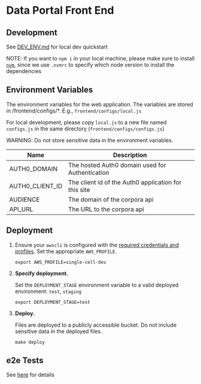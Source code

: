 # Data Portal Front End

## Development

See [DEV_ENV.md](DEV_ENV.md) for local dev quickstart

NOTE: If you want to `npm i` in your local machine, please make sure to install [`nvm`](https://github.com/nvm-sh/nvm), since we use `.nvmrc` to specify which node version to install the dependencies

## Environment Variables

The environment variables for the web application. The variables are stored in /frontend/configs/\*. E.g., `frontend/configs/local.js`

For local development, please copy `local.js` to a new file named `configs.js`
in the same directory (`frontend/configs/configs.js`)

WARNING: Do not store sensitive data in the environment variables.

| Name            | Description                                          |
| --------------- | ---------------------------------------------------- |
| AUTH0_DOMAIN    | The hosted Auth0 domain used for Authentication      |
| AUTH0_CLIENT_ID | The client id of the Auth0 application for this site |
| AUDIENCE        | The domain of the corpora api                        |
| API_URL         | The URL to the corpora api                           |

## Deployment

1. Ensure your `awscli` is configured with the
   [required credentials and profiles](../docs/awscli.md).
   Set the appropriate `AWS_PROFILE`.

   ```shell
   export AWS_PROFILE=single-cell-dev
   ```

1. **Specify deployment.**

   Set the `DEPLOYMENT_STAGE` environment variable to a valid deployed environment: `test`, `staging`

   ```shell
   export DEPLOYMENT_STAGE=test
   ```

1. **Deploy.**

   Files are deployed to a publicly accessible bucket. Do not include sensitive data in the deployed files.

   ```shell
   make deploy
   ```

## e2e Tests

See [here](tests/README.md) for details